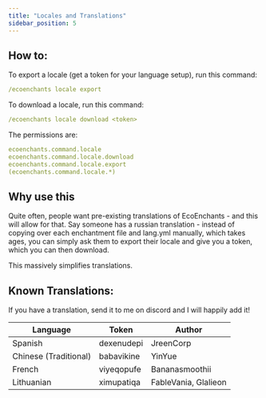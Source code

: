 ```yaml
---
title: "Locales and Translations"
sidebar_position: 5
---
```


## How to:

To export a locale (get a token for your language setup), run this command:

```yaml
/ecoenchants locale export
```

To download a locale, run this command:

```yaml
/ecoenchants locale download <token>
```

The permissions are:

```yaml
ecoenchants.command.locale
ecoenchants.command.locale.download
ecoenchants.command.locale.export
(ecoenchants.command.locale.*)
```

## Why use this

Quite often, people want pre-existing translations of EcoEnchants - and this will allow for that. Say someone has a russian translation - instead of copying over each enchantment file and lang.yml manually, which takes ages, you can simply ask them to export their locale and give you a token, which you can then download.

This massively simplifies translations.

## Known Translations:

If you have a translation, send it to me on discord and I will happily add it!

| Language              | Token      | Author               |
|-----------------------|------------|----------------------|
| Spanish               | dexenudepi | JreenCorp            |
| Chinese (Traditional) | babavikine | YinYue               |
| French                | viyeqopufe | Bananasmoothii       |
| Lithuanian            | ximupatiqa | FableVania, Glalieon |